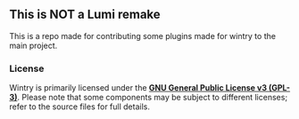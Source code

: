 ## This is **NOT** a Lumi remake

This is a repo made for contributing some plugins made for wintry to the main project.

### License

Wintry is primarily licensed under the [**GNU General Public License v3 (GPL-3)**](http://www.gnu.org/copyleft/gpl.html). Please note that some components may be subject to different licenses; refer to the source files for full details.